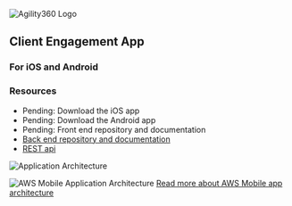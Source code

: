 ![Agility360 Logo](https://raw.githubusercontent.com/Agility360/CEA/master/assets/logo/logo7868398_sm.png "Agility360 Logo")
## Client Engagement App
### For iOS and Android

### Resources
 - Pending: Download the iOS app
 - Pending: Download the Android app
 - Pending: Front end repository and documentation
 - [Back end repository and documentation](https://github.com/Agility360/CEA/tree/master/backend)
 - [REST api](https://hqctqkd7xc.execute-api.us-east-1.amazonaws.com/beta)


 ![Application Architecture](https://raw.githubusercontent.com/Agility360/CEA/master/application-architecture2.png "Application Architecture")

![AWS Mobile Application Architecture]("https://raw.githubusercontent.com/Agility360/CEA/master/enterprise-mobile-hub_serverless-compute-app.png" "AWS Mobile app architecture")
[Read more about AWS Mobile app architecture]("https://aws.amazon.com/mobile/")
